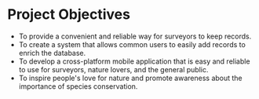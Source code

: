 # Project Objectives

- To provide a convenient and reliable way for surveyors to keep records.
- To create a system that allows common users to easily add records to enrich the database.
- To develop a cross-platform mobile application that is easy and reliable to use for surveyors, nature lovers, and the general public.
- To inspire people's love for nature and promote awareness about the importance of species conservation.